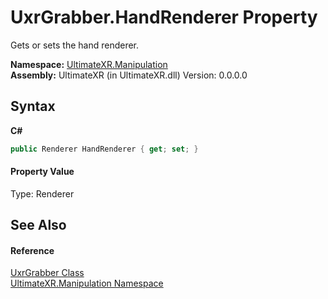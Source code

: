 # UxrGrabber.HandRenderer Property 
 

Gets or sets the hand renderer.

**Namespace:**&nbsp;<a href="N_UltimateXR_Manipulation">UltimateXR.Manipulation</a><br />**Assembly:**&nbsp;UltimateXR (in UltimateXR.dll) Version: 0.0.0.0

## Syntax

**C#**<br />
``` C#
public Renderer HandRenderer { get; set; }
```


#### Property Value
Type: Renderer

## See Also


#### Reference
<a href="T_UltimateXR_Manipulation_UxrGrabber">UxrGrabber Class</a><br /><a href="N_UltimateXR_Manipulation">UltimateXR.Manipulation Namespace</a><br />